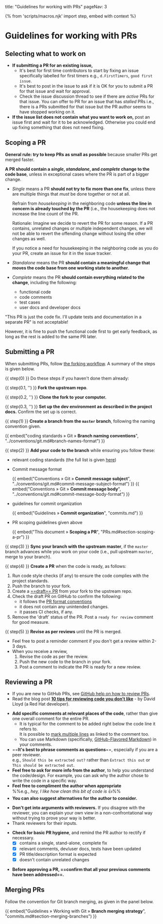<frontmatter>
  title: "Guidelines for working with PRs"
  pageNav: 3
</frontmatter>

{% from 'scripts/macros.njk' import step, embed with context %}

# Guidelines for working with PRs

<!-- ==================================================================================================== -->

## Selecting what to work on

* **If submitting a PR for an existing issue,**
  * It's best for first time contributors to start by fixing an issue specifically labelled for first timers e.g., `d.FirstTimers`, `good first issue`.
  * It's best to post in the issue to ask if it is OK for you to submit a PR for that issue and wait for approval.
  * Check the issue discussion thread to see if there are <tooltip content="Some activity during last seven days">_active_</tooltip> PRs for that issue. You can offer to PR for an issue that has _stalled_ PRs i.e., there is a PRs submitted for that issue but the PR author seems to have stopped working on it.
* **If the issue list does not contain what you want to work on,** post an issue first and wait for it to be acknowledged. Otherwise you could end up fixing something that does not need fixing.

<!-- ==================================================================================================== -->

## Scoping a PR

<div id="section-scoping-a-pr">

**General rule: try to keep PRs as small as possible** because smaller PRs get merged faster.

**A PR should contain a _single_, _standalone_, and _complete_ change to the code base**, unless in exceptional cases where the PR is part of a bigger change.
* _Single_ means a PR **should not try to fix more than one fix**, unless there are multiple things that _must_ be done together or not at all.

  <box type="wrong" icon=":fas-exclamation-circle:" seamless>

  Refrain from <tooltip content="do minor improvements to the code e.g., fix typos">_housekeeping_</tooltip> in the neighboring code **unless the line in concern is already touched by the PR** (i.e., the housekeeping does not increase the line count of the PR.
  </box>
  <box type="info" seamless>

  Rationale: Imagine we decide to revert the PR for some reason. If a PR contains, unrelated changes or multiple independent changes, we will not be able to revert the offending change without losing the other changes as well.
  </box>
  <box type="tip" seamless>

  If you notice a need for housekeeping in the neighboring code as you do your PR, create an issue for it in the issue tracker.
  </box>

* _Standalone_ means the PR **should contain a meaningful change that moves the code base from one working state to another**.
* _Complete_ means the PR **should contain everything related to the change**, including the following:
  * functional code
  * code comments
  * test cases
  * user docs and developer docs

<box type="wrong" icon=":fas-exclamation-circle:" seamless class="ml-4">

"This PR is just the code fix. I'll update tests and documentation in a separate PR" is not acceptable!

However, it is fine to push the functional code first to get early feedback, as long as the rest is added to the same PR later.
</box>

</div>

<!-- ==================================================================================================== -->

## Submitting a PR

When submitting PRs, follow [the forking workflow](https://se-education.org/se-book/gitAndGithub/index.html#forking-workflow). A summary of the steps is given below.

{{ step(0) }} Do these steps if you haven't done them already:

<div class="indented-level2">

{{ step(0.1, '') }} **Fork the upstream repo**.

{{ step(0.2, '') }} **Clone the fork to your computer.**

{{ step(0.3, '') }} **Set up the dev environment as described in the project docs.** Confirm the set up is correct.
</div>

{{ step(1) }} **Create a branch from the `master` branch**, following the naming convention given.

  {{ embed("coding standards » Git » **Branch naming conventions**", "../conventions/git.md#branch-names-format") }}

{{ step(2) }} **Add your code to the branch** while ensuring you follow these:

* relevant coding standards (the full list is given [here](../index.html))
* Commit message format

  {{ embed("Conventions » Git » **Commit message subject**", "../conventions/git.md#commit-message-subject-format") }}
  {{ embed("Conventions » Git » **Commit message body**", "../conventions/git.md#commit-message-body-format") }}

* guidelines for commit organization

  {{ embed("Guidelines » **Commit organization**", "commits.md") }}

* PR scoping guidelines given above

  {{ embed("This document » **Scoping a PR**", "PRs.md#section-scoping-a-pr") }}


{{ step(3) }} **Sync your branch with the upstream master**, if the `master` branch advances while you work on your code (i.e., pull upstream `master`, merge to your branch).

{{ step(4) }} **Create a PR** when the code is ready, as follows:
   1. Run code style checks (if any) to ensure the code complies with the project standards.
   1. Push the branch to your fork.
   1. Create a [==draft== PR](https://help.github.com/en/github/collaborating-with-issues-and-pull-requests/creating-a-pull-request) from your fork to the upstream repo.
   1. Check the draft PR on GitHub to confirm the following:
      * it follows the [PR format conventions](../conventions/github.html)
      * it does not contain any unintended changes.
      * it passes <tooltip content="Continuous Integration (Travis, AppVeyor, GitHub Actions, etc.)">CI</tooltip> checks, if any.
   1. Remove the 'draft' status of the PR. Post a `ready for review` comment for good measure.

{{ step(5) }} **Revise as per reviews** until the PR is merged.
* Feel free to post a reminder comment if you don't get a review within 2-3 days.
* When you receive a review,
  1. Revise the code as per the review.
  1. Push the new code to the branch in your fork.
  1. Post a comment to indicate the PR is ready for a new review.

<!-- ==================================================================================================== -->

## Reviewing a PR


<panel type="info" header="**General guidelines for reviewers**" expanded>

<box type="info" icon=":fas-book-open:" seamless>

* If you are new to GitHub PRs, see [GitHub help on how to review PRs](https://help.github.com/en/articles/about-pull-request-reviews).
* Read the blog post [**10 tips for reviewing code you don’t like**](https://developers.redhat.com/blog/2019/07/08/10-tips-for-reviewing-code-you-dont-like/) - by David Lloyd (a Red Hat developer).

</box>


* **Add specific comments at relevant places of the code**, rather than give one overall comment for the entire PR.
  * It is typical for the comment to be added right below the code line it refers to.<br>
    It is possible to [mark multiple lines](https://twitter.com/natfriedman/status/1179097330097643521) as linked to the comment too.
  * You can use Markdown (specifically, [GitHub-Flavored Markdown](https://guides.github.com/features/mastering-markdown/)) in your comments.
* ==**It's best to phrase comments as questions**==, especially if you are a peer reviewer.<br>
  e.g., `Should this be extracted out?` rather than `Extract this out` or `This should be extracted out`.
* **Feel free to ask for more info from the author**, to help you understand the code/design. For example, you can ask why the author chose to write the code in a specific way.
* **Feel free to compliment the author when appropriate**<br>
  %%e.g., _hey, I like how clean this bit of code is_ :+1:%%
* **You can also suggest alternatives for the author to consider.**
</panel>

<panel type="info" header="**General guidelines for authors**" expanded>

* **Don't get into arguments with reviewers.** If you disagree with the reviewer, you can explain your own view in a non-confrontational way without trying to prove your way is better.
* Thank reviewers for their inputs.

</panel>
<p/>

* **Check for basic PR hygiene**, and remind the PR author to rectify if necessary.
  - [x] contains a single, stand-alone, complete fix
  - [x] relevant comments, dev/user docs, tests have been updated
  - [x] PR title/description format is expected
  - [x] doesn't contain unrelated changes
<p/>

* **Before approving a PR, ==confirm that all your previous comments have been addressed==.**

<!-- ==================================================================================================== -->

## Merging PRs

Follow the convention for Git branch merging, as given in the panel below.

{{ embed("Guidelines » Working with Git » **Branch merging strategy**", "commits.md#section-merging-branches") }}
